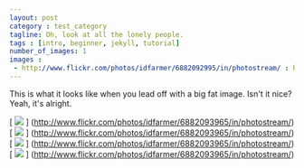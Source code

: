 ```yaml
---
layout: post
category : test_category
tagline: Oh, look at all the lonely people.
tags : [intro, beginner, jekyll, tutorial]
number_of_images: 1
images :
 - http://www.flickr.com/photos/idfarmer/6882092995/in/photostream/ : http://farm8.staticflickr.com/7187/6882092995_473a605019_b.jpg
---
```


This is what it looks like when you lead off with a big fat image. Isn't it nice?
Yeah, it's alright.



[ ![](http://farm8.staticflickr.com/7207/6882093965_d4237d0633_n.jpg) ] (http://www.flickr.com/photos/idfarmer/6882093965/in/photostream/)
[ ![](http://farm8.staticflickr.com/7207/6882093965_d4237d0633_n.jpg) ] (http://www.flickr.com/photos/idfarmer/6882093965/in/photostream/)
[ ![](http://farm8.staticflickr.com/7207/6882093965_d4237d0633_n.jpg) ] (http://www.flickr.com/photos/idfarmer/6882093965/in/photostream/)
[ ![](http://farm8.staticflickr.com/7207/6882093965_d4237d0633_n.jpg) ] (http://www.flickr.com/photos/idfarmer/6882093965/in/photostream/)
